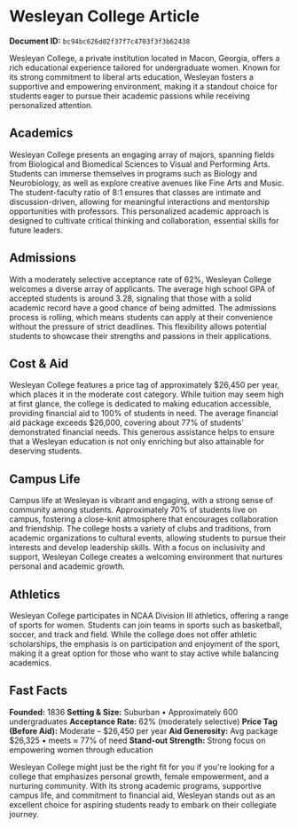 # Wesleyan College Article

**Document ID:** `bc94bc626d02f37f7c4703f3f3b62438`

Wesleyan College, a private institution located in Macon, Georgia, offers a rich educational experience tailored for undergraduate women. Known for its strong commitment to liberal arts education, Wesleyan fosters a supportive and empowering environment, making it a standout choice for students eager to pursue their academic passions while receiving personalized attention.

## Academics
Wesleyan College presents an engaging array of majors, spanning fields from Biological and Biomedical Sciences to Visual and Performing Arts. Students can immerse themselves in programs such as Biology and Neurobiology, as well as explore creative avenues like Fine Arts and Music. The student-faculty ratio of 8:1 ensures that classes are intimate and discussion-driven, allowing for meaningful interactions and mentorship opportunities with professors. This personalized academic approach is designed to cultivate critical thinking and collaboration, essential skills for future leaders.

## Admissions
With a moderately selective acceptance rate of 62%, Wesleyan College welcomes a diverse array of applicants. The average high school GPA of accepted students is around 3.28, signaling that those with a solid academic record have a good chance of being admitted. The admissions process is rolling, which means students can apply at their convenience without the pressure of strict deadlines. This flexibility allows potential students to showcase their strengths and passions in their applications.

## Cost & Aid
Wesleyan College features a price tag of approximately $26,450 per year, which places it in the moderate cost category. While tuition may seem high at first glance, the college is dedicated to making education accessible, providing financial aid to 100% of students in need. The average financial aid package exceeds $26,000, covering about 77% of students' demonstrated financial needs. This generous assistance helps to ensure that a Wesleyan education is not only enriching but also attainable for deserving students.

## Campus Life
Campus life at Wesleyan is vibrant and engaging, with a strong sense of community among students. Approximately 70% of students live on campus, fostering a close-knit atmosphere that encourages collaboration and friendship. The college hosts a variety of clubs and traditions, from academic organizations to cultural events, allowing students to pursue their interests and develop leadership skills. With a focus on inclusivity and support, Wesleyan College creates a welcoming environment that nurtures personal and academic growth.

## Athletics
Wesleyan College participates in NCAA Division III athletics, offering a range of sports for women. Students can join teams in sports such as basketball, soccer, and track and field. While the college does not offer athletic scholarships, the emphasis is on participation and enjoyment of the sport, making it a great option for those who want to stay active while balancing academics.

## Fast Facts
**Founded:** 1836
**Setting & Size:** Suburban • Approximately 600 undergraduates
**Acceptance Rate:** 62% (moderately selective)
**Price Tag (Before Aid):** Moderate – $26,450 per year
**Aid Generosity:** Avg package $26,325 • meets ≈ 77% of need
**Stand-out Strength:** Strong focus on empowering women through education

Wesleyan College might just be the right fit for you if you're looking for a college that emphasizes personal growth, female empowerment, and a nurturing community. With its strong academic programs, supportive campus life, and commitment to financial aid, Wesleyan stands out as an excellent choice for aspiring students ready to embark on their collegiate journey.
